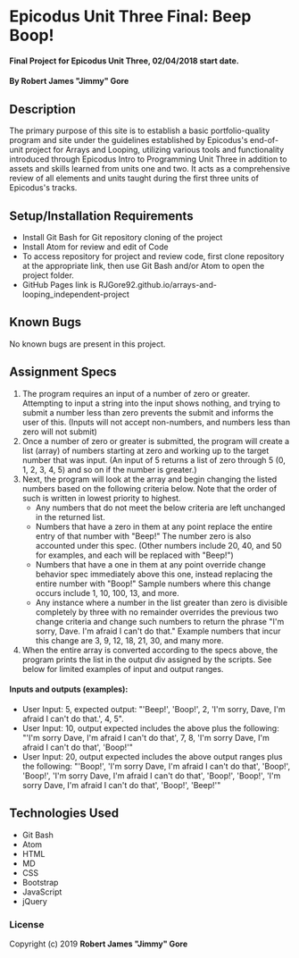 # Epicodus Unit Three Final: Beep Boop!

#### Final Project for Epicodus Unit Three, 02/04/2018 start date.

#### By **Robert James "Jimmy" Gore**

## Description

The primary purpose of this site is to establish a basic portfolio-quality program and site under the guidelines established by Epicodus's end-of-unit project for Arrays and Looping, utilizing various tools and functionality introduced through Epicodus Intro to Programming Unit Three in addition to assets and skills learned from units one and two.  It acts as a comprehensive review of all elements and units taught during the first three units of Epicodus's tracks.

## Setup/Installation Requirements

* Install Git Bash for Git repository cloning of the project
* Install Atom for review and edit of Code
* To access repository for project and review code, first clone repository at the appropriate link, then use Git Bash and/or Atom to open the project folder.
* GitHub Pages link is RJGore92.github.io/arrays-and-looping_independent-project

## Known Bugs

No known bugs are present in this project.

## Assignment Specs

1. The program requires an input of a number of zero or greater.  Attempting to input a string into the input shows nothing, and trying to submit a number less than zero prevents the submit and informs the user of this.  (Inputs will not accept non-numbers, and numbers less than zero will not submit)
2. Once a number of zero or greater is submitted, the program will create a list (array) of numbers starting at zero and working up to the target number that was input. (An input of 5 returns a list of zero through 5 (0, 1, 2, 3, 4, 5) and so on if the number is greater.)
3. Next, the program will look at the array and begin changing the listed numbers based on the following criteria below.  Note that the order of such is written in lowest priority to highest.
    * Any numbers that do not meet the below criteria are left unchanged in the returned list.
    * Numbers that have a zero in them at any point replace the entire entry of that number with "Beep!"  The number zero is also accounted under this spec.  (Other numbers include 20, 40, and 50 for examples, and each will be replaced with "Beep!")
    * Numbers that have a one in them at any point override change behavior spec immediately above this one, instead replacing the entire number with "Boop!"  Sample numbers where this change occurs include 1, 10, 100, 13, and more.
    * Any instance where a number in the list greater than zero is divisible completely by three with no remainder overrides the previous two change criteria and change such numbers to return the phrase "I'm sorry, Dave.  I'm afraid I can't do that."  Example numbers that incur this change are 3, 9, 12, 18, 21, 30, and many more.
4. When the entire array is converted according to the specs above, the program prints the list in the output div assigned by the scripts.  See below for limited examples of input and output ranges.


####  Inputs and outputs (examples):

* User Input: 5, expected output: "'Beep!', 'Boop!', 2, 'I'm sorry, Dave, I'm afraid I can't do that.', 4, 5".
* User Input: 10, output expected includes the above plus the following: "'I'm sorry Dave, I'm afraid I can't do that', 7, 8, 'I'm sorry Dave, I'm afraid I can't do that', 'Boop!'"
* User Input: 20, output expected includes the above output ranges plus the following: "'Boop!', 'I'm sorry Dave, I'm afraid I can't do that', 'Boop!', 'Boop!', 'I'm sorry Dave, I'm afraid I can't do that', 'Boop!', 'Boop!', 'I'm sorry Dave, I'm afraid I can't do that', 'Boop!', 'Beep!'"

## Technologies Used

* Git Bash
* Atom
* HTML
* MD
* CSS
* Bootstrap
* JavaScript
* jQuery

### License

Copyright (c) 2019 **Robert James "Jimmy" Gore**
